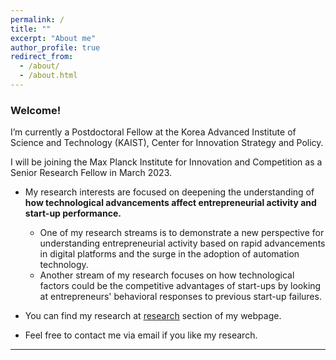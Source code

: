 ```yaml
---
permalink: /
title: ""
excerpt: "About me"
author_profile: true
redirect_from: 
  - /about/
  - /about.html
---
```

### Welcome!
I’m currently a Postdoctoral Fellow at the Korea Advanced Institute of Science and Technology (KAIST), Center for Innovation Strategy and Policy. 

I will be joining the Max Planck Institute for Innovation and Competition as a Senior Research Fellow in March 2023.

- My research interests are focused on deepening the understanding of **how technological advancements affect entrepreneurial activity and start-up performance.** 
  - One of my research streams is to demonstrate a new perspective for understanding entrepreneurial activity based on rapid advancements in digital platforms and the surge in the adoption of automation technology.
  - Another stream of my research focuses on how technological factors could be the competitive advantages of start-ups by looking at entrepreneurs' behavioral responses to previous start-up failures. 


- You can find my research at [research](https://frintstones.github.io/publications/) section of my webpage.<br/>

- Feel free to contact me via email if you like my research.

------
